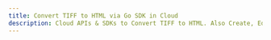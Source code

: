 ---title: Convert TIFF to HTML via Go SDK in Clouddescription: Cloud APIs & SDKs to Convert TIFF to HTML. Also Create, Edit & Render Microsoft Word & OpenOffice documents in the Cloud.---